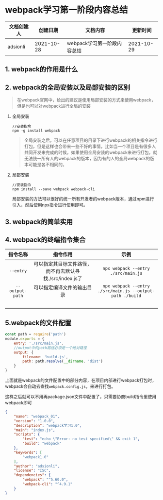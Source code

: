 # webpack学习第一阶段内容总结
| 文档创建人 | 创建日期   | 文档内容          | 更新时间 |
| ---------- | ---------- | ----------------- | -------- |
| adsionli   | 2021-10-28 | webpack学习第一阶段内容总结 | 2021-10-29    |

## 1. webpack的作用是什么



## 2. webpack的全局安装以及局部安装的区别

> 在webpack官网中，给出的建议是使用局部安装的方式来使用webpack，但是也可以对webpack进行全局的安装

1. 全局安装

   ```shell
   //安装指令
   npm -g install webpack
   ```

   > 全局安装之后，可以在任意项目的目录下进行webpack的相关指令进行打包，但是这样也会带来一些不好的事情，比如当一个项目是有很多人共同开发来完成的时候，如果使用全局安装的webpack来进行打包，就无法统一所有人的webpack的版本，因为有的人的全局webpack的版本可能是各不相同的。

2. 局部安装

   ```shell
   //安装指令
   npm install --save webpack webpack-cli
   ```

   局部安装的方法可以很好的统一所有开发者的webpack版本，通过npm进行引入，然后使用npx指令进行使用即可。

## 3. webpack的简单实用



## 4. webpack的终端指令集合

|    指令名称     |                         指令作用                         |                           示例                            |
| :-------------: | :------------------------------------------------------: | :-------------------------------------------------------: |
|    `--entry`    | 可以指定其目标文件路径，而不再去默认寻找./src/index.js了 |            `npx webpack --entry ./src/main.js`            |
| `--output-path` |                可以指定编译文件的输出目录                | `npx webpack --entry ./src/main.js --output-path ./build` |
|                 |                                                          |                                                           |
|                 |                                                          |                                                           |
|                 |                                                          |                                                           |
|                 |                                                          |                                                           |
|                 |                                                          |                                                           |

## 5.webpack的文件配置

```js
const path = require('path')
module.exports = {
    entry: './src/main.js',
    //output中的path路径必须是一个绝对路径
    output: {
        filename: 'build.js',
        path: path.resolve(__dirname, 'dist')
    }
}
```

上面就是webpack的文件配置中的部分内容，在项目内部进行webpack打包时，webpack会自动去查找`webpack.config.js`，来进行打包。

这样之后就可以不用再package.json文件中配置了，只需要协商build指令里使用webpack即可

```json
{
    "name": "webpack_01",
    "version": "1.0.0",
    "description": "webpack学习1.0",
    "main": "index.js",
    "scripts": {
        "test": "echo \"Error: no test specified\" && exit 1",
        "build": "webpack"
    },
    "keywords": [
        "webpack1.0"
    ],
    "author": "adsionli",
    "license": "ISC",
    "dependencies": {
        "webpack": "^5.60.0",
        "webpack-cli": "^4.9.1"
    }
}
```

